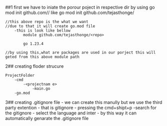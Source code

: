 

##1 first we have to iniate the porour poject in respective dir
by using 
    go mod init github.com/<username>/<reponame>
    like 
    go mod init github.com/tejasthonge/<repo> 

    //this above repo is the what we want 
    //due to that it will create go.mod file 
        -this is look like bellow
            module github.com/tejasthonge/<repo>

            go 1.23.4

    //by using this,what are packages are used in our porject this will geted from this above module path

 
2## creating floder strucure

    ProjectFolder
        -cmd
            -<projectnam e> 
                -main.go
        -go.mod



3## creating .gitignore file 
    - we can create this manully but we use the third party extention
    - that is gitignore
        - pressing the cmd+shipt+p 
            -search for the  gitignore
            - select the language and inter
    - by this way it can automatically genarate the .gitignore file


